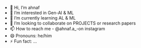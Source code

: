 - 👋 Hi, I’m ahnaf
- 👀 I’m interested in Gen-AI & ML
- 🌱 I’m currently learning AL & ML
- 💞️ I’m looking to collaborate on PROJECTS or research papers
- 📫 How to reach me - @ahnaf.a_-on instagram
- 😄 Pronouns: he/him
- ⚡ Fun fact: ...

<!---
meahnaf/meahnaf is a ✨ special ✨ repository because its `README.md` (this file) appears on your GitHub profile.
You can click the Preview link to take a look at your changes.
--->

